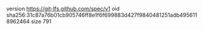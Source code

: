 version https://git-lfs.github.com/spec/v1
oid sha256:31c87a76b01cb905746ff8e1f6f699883d427f9840481251adb4956118962464
size 791
